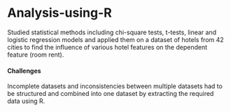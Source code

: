 # Analysis-using-R
Studied statistical methods including chi-square tests, t-tests, linear and logistic regression models and applied them on a dataset of hotels from 42 cities to find the influence of various hotel features on the dependent feature (room rent).

#### Challenges 
Incomplete datasets and inconsistencies between multiple datasets had to be structured and combined into one dataset by extracting the required data using R.
